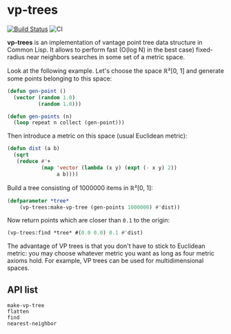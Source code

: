 vp-trees
========
[![Build Status](https://api.cirrus-ci.com/github/shamazmazum/vp-trees.svg)](https://cirrus-ci.com/github/shamazmazum/vp-trees)
![CI](https://github.com/shamazmazum/vp-trees/workflows/CI/badge.svg)

**vp-trees** is an implementation of vantage point tree data structure
in Common Lisp. It allows to perform fast (O(log N) in the best case)
fixed-radius near neighbors searches in some set of a metric space.

Look at the following example. Let's choose the space ℝ²[0, 1] and
generate some points belonging to this space:

``` lisp
(defun gen-point ()
  (vector (random 1.0)
          (random 1.0)))

(defun gen-points (n)
  (loop repeat n collect (gen-point)))
```

Then introduce a metric on this space (usual Euclidean metric):

``` lisp
(defun dist (a b)
  (sqrt
   (reduce #'+
           (map 'vector (lambda (x y) (expt (- x y) 2))
                a b))))
```

Build a tree consisting of 1000000 items in ℝ²[0, 1]:

``` lisp
(defparameter *tree*
    (vp-trees:make-vp-tree (gen-points 1000000) #'dist))
```

Now return points which are closer than `0.1` to the origin:

``` lisp
(vp-trees:find *tree* #(0.0 0.0) 0.1 #'dist)
```

The advantage of VP trees is that you don't have to stick to Euclidean
metric: you may choose whatever metric you want as long as four
metric axioms hold. For example, VP trees can be used for
multidimensional spaces.

## API list

~~~~
make-vp-tree
flatten
find
nearest-neighbor
~~~~
